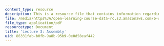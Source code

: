 ```yaml
---
content_type: resource
description: This is a resource file that contains information regarding lecture 3.
file: /media/https%3A/open-learning-course-data-rc.s3.amazonaws.com/6-s096-effective-programming-in-c-and-c-january-iap-2014/86331fabb0fb9a8b95b90e0d58eaf442_MIT6_S096IAP14_Lecture3A.pdf
file_type: application/pdf
resourcetype: Document
title: 'Lecture 3: Assembly'
uid: 86331fab-b0fb-9a8b-95b9-0e0d58eaf442
---
```

